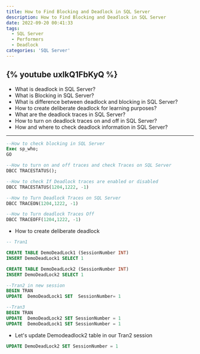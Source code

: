 ```yaml
---
title: How to Find Blocking and Deadlock in SQL Server
description: How to Find Blocking and Deadlock in SQL Server
date: 2022-09-20 00:41:33
tags: 
  - SQL Server
  - Performers
  - Deadlock
categories: 'SQL Server'
---
```


{% youtube uxlkQ1FbKyQ %}
---
- What is deadlock in SQL Server?
- What is Blocking in SQL Server?
- What is difference between deadlock and blocking in SQL Server?
- How to create deliberate deadlock for learning purposes?
- What are the deadlock traces in SQL Server?
- How to turn on deadlock traces on and off in SQL Server?
- How and where to check deadlock information in SQL Server?
---

```sql
--How to check blocking in SQL Server
Exec sp_who;
GO

--How to turn on and off traces and check Traces on SQL Server
DBCC TRACESTATUS();

--How to check If Deadlock traces are enabled or disabled
DBCC TRACESTATUS(1204,1222, -1)

--How to Turn Deadlock Traces on SQL Server
DBCC TRACEON(1204,1222, -1)

--How to Turn deadlock Traces Off
DBCC TRACEOFF(1204,1222, -1)
```

- How to create deliberate deadlock
```sql
-- Tran1

CREATE TABLE DemoDeadLock1 (SessionNumber INT)
INSERT DemoDeadLock1 SELECT 1

CREATE TABLE DemoDeadLock2 (SessionNumber INT)
INSERT DemoDeadLock2 SELECT 1
```

```sql
--Tran2 in new session
BEGIN TRAN
UPDATE  DemoDeadLock1 SET  SessionNumber= 1
```
```sql
--Tran3
BEGIN TRAN
UPDATE  DemoDeadLock2 SET SessionNumber = 1
UPDATE  DemoDeadLock1 SET SessionNumber = 1
```
- Let's update Demodeadlock2 table in our Tran2 session
```sql
UPDATE DemoDeadLock2 SET SessionNumber = 1
```

